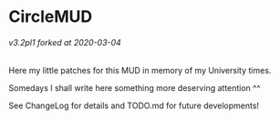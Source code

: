 # CircleMUD
###### v3.2pl1 forked at 2020-03-04

Here my little patches for this MUD in memory of my University times.

Somedays I shall write here something more deserving attention ^^

See ChangeLog for details and TODO.md for future developments!
